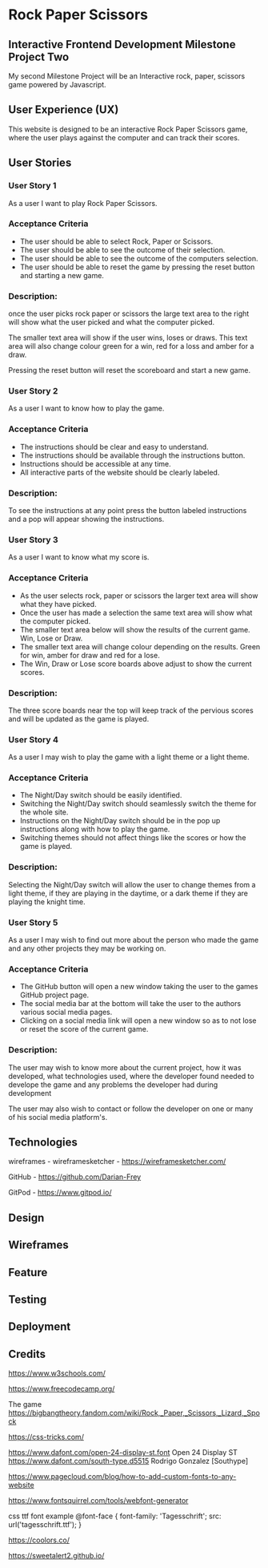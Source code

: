 <h1>Rock Paper Scissors</h1>

<h2>Interactive Frontend Development Milestone Project Two</h2>

<P>My second Milestone Project will be an Interactive rock, paper, scissors game powered by Javascript.</p>

<h2>User Experience (UX)</h2>

<p>This website is designed to be an interactive Rock Paper Scissors game, where the user plays against the computer and can track their scores.</p>

<h2>User Stories</h2>

<h3>User Story 1</h3>

<p>As a user I want to play Rock Paper Scissors.</p>

<h3>Acceptance Criteria</h3>

<ul>
    <li>The user should be able to select Rock, Paper or Scissors.</li>
    <li>The user should be able to see the outcome of their selection.</li>
    <li>The user should be able to see the outcome of the computers selection.</li>
    <li>The user should be able to reset the game by pressing the reset button and starting a new game.</li>
</ul>

<h3>Description:</h3>

<p>
once the user picks rock paper or scissors the large text area to the right will show what the user picked and what the computer picked.</p>
<p>The smaller text area will show if the user wins, loses or draws. This text area will also change colour green for a win, red for a loss and amber for a draw.</p>
<p>Pressing the reset button will reset the scoreboard and start a new game.</p>

<h3>User Story 2</h3>

<p>As a user I want to know how to play the game.</p>

<h3>Acceptance Criteria</h3>

<ul>
    <li>The instructions should be clear and easy to understand.</li>
    <li>The instructions should be available through the instructions button.</li>
    <li>Instructions should be accessible at any time.</li>
    <li>All interactive parts of the website should be clearly labeled.</li>
</ul>

<h3>Description:</h3>

<P>To see the instructions at any point press the button labeled instructions and a pop will appear showing the instructions.</P>

<h3>User Story 3</h3>

<p>As a user I want to know what my score is.</p>

<h3>Acceptance Criteria</h3>

<ul>
    <li>As the user selects rock, paper or scissors the larger text area will show what they have picked.</li>
    <li>Once the user has made a selection the same text area will show what the computer picked.</li>
    <li>The smaller text area below will show the results of the current game. Win, Lose or Draw.</li>
    <li>The smaller text area will change colour depending on the results. Green for win, amber for draw and red for a lose.</li>
    <li>The Win, Draw or Lose score boards above adjust to show the current scores.</li>
</ul>

<h3>Description:</h3>

<P>The three score boards near the top will keep track of the pervious scores and will be updated as the game is played.</P>

<h3>User Story 4</h3>

<p>As a user I may wish to play the game with a light theme or a light theme.</p>

<h3>Acceptance Criteria</h3>

<ul>
    <li>The Night/Day switch should be easily identified.</li>
    <li>Switching the Night/Day switch should seamlessly switch the theme for the whole site.</li>
    <li>Instructions on the Night/Day switch should be in the pop up instructions along with how to play the game.</li>
    <li>Switching themes should not affect things like the scores or how the game is played.</li>
</ul>

<h3>Description:</h3>

<P>Selecting the Night/Day switch will allow the user to change themes from a light theme, if they are playing in the daytime, or a dark theme if they are playing the knight time.</P>

<h3>User Story 5</h3>

<p>As a user I may wish to find out more about the person who made the game and any other projects they may be working on.</p>

<h3>Acceptance Criteria</h3>

<ul>
    <li>The GitHub button will open a new window taking the user to the games GitHub project page.</li>
    <li>The social media bar at the bottom will take the user to the authors various social media pages.</li>
    <li>Clicking on a social media link will open a new window so as to not lose or reset the score of the current game.</li>
</ul>

<h3>Description:</h3>

<P>The user may wish to know more about the current project, how it was developed, what technologies used, where the developer found needed to develope the game and any problems the developer had during development</P>
<p>The user may also wish to contact or follow the developer on one or many of his social media platform's.</p>

<h2>Technologies</h2>

wireframes - wireframesketcher - https://wireframesketcher.com/

GitHub - https://github.com/Darian-Frey

GitPod - https://www.gitpod.io/

<h2>Design</h2>

<h2>Wireframes</h2>

<h2>Feature</h2>

<h2>Testing</h2>

<h2>Deployment</h2>

<h2>Credits</h2>

https://www.w3schools.com/

https://www.freecodecamp.org/

The game
https://bigbangtheory.fandom.com/wiki/Rock,_Paper,_Scissors,_Lizard,_Spock

https://css-tricks.com/

https://www.dafont.com/open-24-display-st.font
Open 24 Display ST
https://www.dafont.com/south-type.d5515
Rodrigo Gonzalez [Southype]


https://www.pagecloud.com/blog/how-to-add-custom-fonts-to-any-website

https://www.fontsquirrel.com/tools/webfont-generator

css ttf font example
@font-face {
  font-family: 'Tagesschrift';
  src: url('tagesschrift.ttf');
}

https://coolors.co/

https://sweetalert2.github.io/